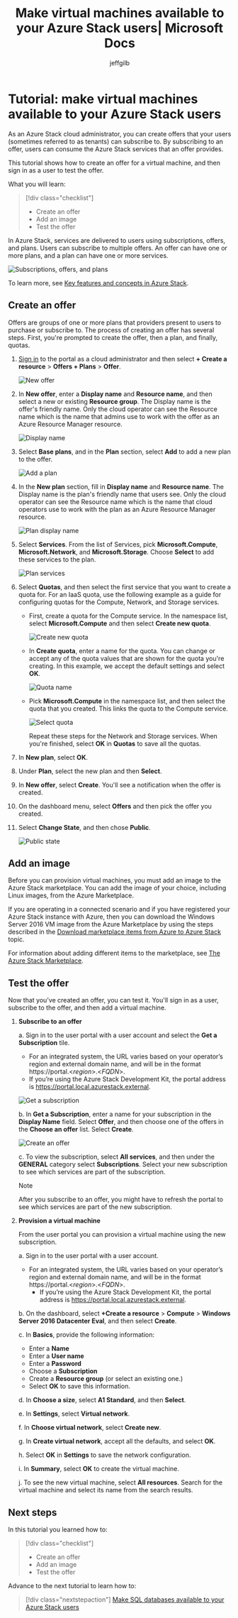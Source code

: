 ﻿---
title: Make virtual machines available to your Azure Stack users| Microsoft Docs
description: Learn how to make virtual machines available on Azure Stack
services: azure-stack
documentationcenter: ''
author: jeffgilb
manager: femila
editor: ''

ms.assetid:
ms.service: azure-stack
ms.workload: na
ms.tgt_pltfrm: na
ms.devlang: na
ms.topic: tutorial
ms.date: 02/12/2019
ms.author: jeffgilb
ms.reviewer: unknown
ms.lastreviewed: 09/11/2018
ms.custom: mvc

---

# Tutorial: make virtual machines available to your Azure Stack users

As an Azure Stack cloud administrator, you can create offers that your users (sometimes referred to as tenants) can subscribe to. By subscribing to an offer, users can consume the Azure Stack services that an offer provides.

This tutorial shows how to create an offer for a virtual machine, and then sign in as a user to test the offer.

What you will learn:

> [!div class="checklist"]
> * Create an offer
> * Add an image
> * Test the offer

In Azure Stack, services are delivered to users using subscriptions, offers, and plans. Users can subscribe to multiple offers. An offer can have one or more plans, and a plan can have one or more services.

![Subscriptions, offers, and plans](media/azure-stack-key-features/image4.png)

To learn more, see [Key features and concepts in Azure Stack](azure-stack-key-features.md).

## Create an offer

Offers are groups of one or more plans that providers present to users to purchase or subscribe to. The process of creating an offer has several steps. First, you're prompted to create the offer, then a plan, and finally, quotas.

1. [Sign in](../asdk/asdk-connect.md) to the portal as a cloud administrator and then select **+ Create a resource** > **Offers + Plans** > **Offer**.

   ![New offer](media/azure-stack-tutorial-tenant-vm/image01.png)

1. In **New offer**, enter a **Display name** and **Resource name**, and then select a new or existing **Resource group**. The Display name is the offer's friendly name. Only the cloud operator can see the Resource name which is the name that admins use to work with the offer as an Azure Resource Manager resource.

   ![Display name](media/azure-stack-tutorial-tenant-vm/image02.png)

1. Select **Base plans**, and in the **Plan** section, select **Add** to add a new plan to the offer.

   ![Add a plan](media/azure-stack-tutorial-tenant-vm/image03.png)

1. In the **New plan** section, fill in **Display name** and **Resource name**. The Display name is the plan's friendly name that users see. Only the cloud operator can see the Resource name which is the name that cloud operators use to work with the plan as an Azure Resource Manager resource.

   ![Plan display name](media/azure-stack-tutorial-tenant-vm/image04.png)

1. Select **Services**. From the list of Services, pick  **Microsoft.Compute**, **Microsoft.Network**, and **Microsoft.Storage**. Choose **Select** to add these services to the plan.

   ![Plan services](media/azure-stack-tutorial-tenant-vm/image05.png)

1. Select **Quotas**, and then select the first service that you want to create a quota for. For an IaaS quota, use the following example as a guide for configuring quotas for the Compute, Network, and Storage services.

   - First, create a quota for the Compute service. In the namespace list, select **Microsoft.Compute** and then select **Create new quota**.

     ![Create new quota](media/azure-stack-tutorial-tenant-vm/image06.png)

   - In **Create quota**, enter a name for the quota. You can change or accept any of the quota values that are shown for the quota you're creating. In this example, we accept the default settings and select **OK**.

     ![Quota name](media/azure-stack-tutorial-tenant-vm/image07.png)

   - Pick **Microsoft.Compute** in the namespace list, and then select the quota that you created. This links the quota to the Compute service.

     ![Select quota](media/azure-stack-tutorial-tenant-vm/image08.png)

      Repeat these steps for the Network and Storage services. When you're finished, select **OK** in **Quotas** to save all the quotas.

1. In **New plan**, select **OK**.

1. Under **Plan**, select the new plan and then **Select**.

1. In **New offer**, select **Create**. You'll see a notification when the offer is created.

1. On the dashboard menu, select **Offers** and then pick the offer you created.

1. Select **Change State**, and then chose **Public**.

    ![Public state](media/azure-stack-tutorial-tenant-vm/image09.png)

## Add an image

Before you can provision virtual machines, you must add an image to the Azure Stack marketplace. You can add the image of your choice, including Linux images, from the Azure Marketplace.

If you are operating in a connected scenario and if you have registered your Azure Stack instance with Azure, then you can download the Windows Server 2016 VM image from the Azure Marketplace by using the steps described in the [Download marketplace items from Azure to Azure Stack](azure-stack-download-azure-marketplace-item.md) topic.

For information about adding different items to the marketplace, see [The Azure Stack Marketplace](azure-stack-marketplace.md).

## Test the offer

Now that you’ve created an offer, you can test it. You'll sign in as a user, subscribe to the offer, and then add a virtual machine.

1. **Subscribe to an offer**

   a. Sign in to the user portal with a user account and select the **Get a Subscription** tile.
   - For an integrated system, the URL varies based on your operator’s region and external domain name, and will be in the format https://portal.&lt;*region*&gt;.&lt;*FQDN*&gt;.
   - If you’re using the Azure Stack Development Kit, the portal address is https://portal.local.azurestack.external.

   ![Get a subscription](media/azure-stack-tutorial-tenant-vm/image10.png)

   b. In **Get a Subscription**, enter a name for your subscription in the **Display Name** field. Select **Offer**, and then choose one of the offers in the **Choose an offer** list. Select **Create**.

   ![Create an offer](media/azure-stack-tutorial-tenant-vm/image11.png)

   c. To view the subscription, select **All services**, and then under the **GENERAL** category select **Subscriptions**. Select your new subscription to see which services are part of the subscription.

   >[!NOTE]
   >After you subscribe to an offer, you might have to refresh the portal to see which services are part of the new subscription.

1. **Provision a virtual machine**

   From the user portal you can provision a virtual machine using the new subscription.

   a. Sign in to the user portal with a user account.
   - For an integrated system, the URL varies based on your operator’s region and external domain name, and will be in the format https://portal.&lt;*region*&gt;.&lt;*FQDN*&gt;.
     - If you’re using the Azure Stack Development Kit, the portal address is https://portal.local.azurestack.external.

   b.  On the dashboard, select **+Create a resource** > **Compute** > **Windows Server 2016 Datacenter Eval**, and then select **Create**.

   c. In **Basics**, provide the following information:
      - Enter a **Name**
      - Enter a **User name**
      - Enter a **Password**
      - Choose a **Subscription**
      - Create a **Resource group** (or select an existing one.) 
      - Select **OK** to save this information.

   d. In **Choose a size**, select **A1 Standard**, and then **Select**.  

   e. In **Settings**, select **Virtual network**.

   f. In **Choose virtual network**, select **Create new**.

   g. In **Create virtual network**, accept all the defaults, and select **OK**.

   h. Select **OK** in **Settings** to save the network configuration.

      i. In **Summary**, select **OK** to create the virtual machine.  

   j. To see the new virtual machine, select **All resources**. Search for the virtual machine and select its name from the search results.

   
## Next steps

In this tutorial you learned how to:

> [!div class="checklist"]
> * Create an offer
> * Add an image
> * Test the offer

Advance to the next tutorial to learn how to:
> [!div class="nextstepaction"]
> [Make SQL databases available to your Azure Stack users](azure-stack-tutorial-sql-server.md)